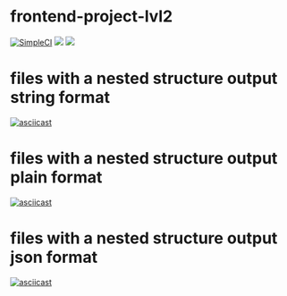 # frontend-project-lvl2
[![SimpleCI](https://github.com/iamsorryprincess/frontend-project-lvl2/workflows/SimpleCI/badge.svg)](https://github.com/iamsorryprincess/frontend-project-lvl2/actions)
<a href="https://codeclimate.com/github/iamsorryprincess/frontend-project-lvl2/maintainability"><img src="https://api.codeclimate.com/v1/badges/0b8c36e4ca771530cace/maintainability" /></a>
<a href="https://codeclimate.com/github/iamsorryprincess/frontend-project-lvl2/test_coverage"><img src="https://api.codeclimate.com/v1/badges/0b8c36e4ca771530cace/test_coverage" /></a>

# files with a nested structure output string format
[![asciicast](https://asciinema.org/a/Ob4fICK4vaKCuiQI6SuNmW2oQ.png)](https://asciinema.org/a/Ob4fICK4vaKCuiQI6SuNmW2oQ)

# files with a nested structure output plain format
[![asciicast](https://asciinema.org/a/VPc7AaoAyYHG3xPjhILhbydog.png)](https://asciinema.org/a/VPc7AaoAyYHG3xPjhILhbydog)

# files with a nested structure output json format
[![asciicast](https://asciinema.org/a/1QkouIfY9BXrFQGraZSEFJs2C.png)](https://asciinema.org/a/1QkouIfY9BXrFQGraZSEFJs2C)
